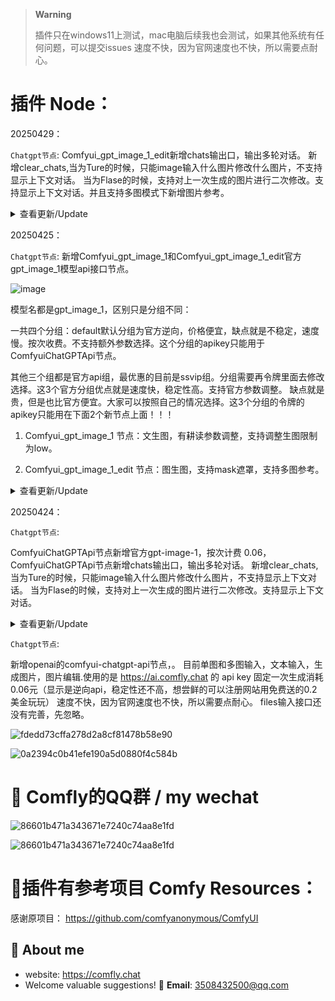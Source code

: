 


> **Warning**
> 
> 插件只在windows11上测试，mac电脑后续我也会测试，如果其他系统有任何问题，可以提交issues
> 速度不快，因为官网速度也不快，所以需要点耐心。

# 插件 Node：

20250429：

`Chatgpt节点`: Comfyui_gpt_image_1_edit新增chats输出口，输出多轮对话。
新增clear_chats,当为Ture的时候，只能image输入什么图片修改什么图片，不支持显示上下文对话。
当为Flase的时候，支持对上一次生成的图片进行二次修改。支持显示上下文对话。并且支持多图模式下新增图片参考。

<details>
<summary>查看更新/Update </summary>  
 
![2eaf76b077612170647f6861e43e2af](https://github.com/user-attachments/assets/1c4c484f-c3c6-48c6-96c5-58c4ef4e59d5)

![6a43cb051fece84815ac6036bee3a4c](https://github.com/user-attachments/assets/f0fbf71e-8cfb-448e-87cd-1e147bb2f552)

</details> 


20250425：

`Chatgpt节点`: 
新增Comfyui_gpt_image_1和Comfyui_gpt_image_1_edit官方gpt_image_1模型api接口节点。

![image](https://github.com/user-attachments/assets/9d08d5fc-dde9-4523-955c-31652a74f1a5)

模型名都是gpt_image_1，区别只是分组不同：

一共四个分组：default默认分组为官方逆向，价格便宜，缺点就是不稳定，速度慢。按次收费。不支持额外参数选择。这个分组的apikey只能用于ComfyuiChatGPTApi节点。

其他三个组都是官方api组，最优惠的目前是ssvip组。分组需要再令牌里面去修改选择。这3个官方分组优点就是速度快，稳定性高。支持官方参数调整。
缺点就是贵，但是也比官方便宜。大家可以按照自己的情况选择。这3个分组的令牌的apikey只能用在下面2个新节点上面！！！

1. Comfyui_gpt_image_1 节点：文生图，有耕读参数调整，支持调整生图限制为low。

2. Comfyui_gpt_image_1_edit 节点：图生图，支持mask遮罩，支持多图参考。

<details>
<summary>查看更新/Update </summary>  
 
![3bc790641c44e373aca97ea4a1de47e](https://github.com/user-attachments/assets/1a7a0615-46e5-46b3-af04-32246a23d6f4)

![5efe58fcf7055d675962f40c1ad1cbb](https://github.com/user-attachments/assets/8a90eab5-4242-43bb-ae01-74493b90b6ce)

</details> 



20250424：

`Chatgpt节点`: 

ComfyuiChatGPTApi节点新增官方gpt-image-1，按次计费 0.06，
ComfyuiChatGPTApi节点新增chats输出口，输出多轮对话。
新增clear_chats,当为Ture的时候，只能image输入什么图片修改什么图片，不支持显示上下文对话。
当为Flase的时候，支持对上一次生成的图片进行二次修改。支持显示上下文对话。

<details>
<summary>查看更新/Update </summary>  

![cad243f2bf4a3aa11163f1a007db469](https://github.com/user-attachments/assets/ef0f6a34-3de7-42a2-8543-c1930575e1bb)

![bd6493050affdf156143c8dc5286988](https://github.com/user-attachments/assets/0906caf3-35ec-4061-bfc9-5f611a19abf2)

![e5b3d375b700dcbf921b12a8aa527c4](https://github.com/user-attachments/assets/75537100-e5d2-403c-b2e0-1f662680092f)


</details> 


`Chatgpt节点`: 

新增openai的comfyui-chatgpt-api节点，。
目前单图和多图输入，文本输入，生成图片，图片编辑.使用的是 https://ai.comfly.chat 的 api key
固定一次生成消耗0.06元（显示是逆向api，稳定性还不高，想尝鲜的可以注册网站用免费送的0.2美金玩玩）
速度不快，因为官网速度也不快，所以需要点耐心。 files输入接口还没有完善，先忽略。


 
![fdedd73cffa278d2a8cf81478b58e90](https://github.com/user-attachments/assets/36e78cdd-33b2-41ed-a15c-ad9c1886bede)


![0a2394c0b41efe190a5d0880f4c584b](https://github.com/user-attachments/assets/267fbe73-7113-4120-a829-a7aa2247bd4d)



# 🥵 Comfly的QQ群 / my wechat

![86601b471a343671e7240c74aa8e1fd](https://github.com/ainewsto/Comfyui_Comfly/assets/113163264/3e1c2d15-ba5b-4aa5-a76b-08f87e7c8e2c)

![86601b471a343671e7240c74aa8e1fd](https://github.com/ainewsto/Comfyui_Comfly/assets/113163264/fdc2f849-5937-4cce-a36d-8444ecca3030)


# :dizzy:插件有参考项目 Comfy Resources：

感谢原项目：
https://github.com/comfyanonymous/ComfyUI


## 🚀 About me
* website: https://comfly.chat
* Welcome valuable suggestions! 📧 **Email**: [3508432500@qq.com](mailto:1544007699@qq.com)
